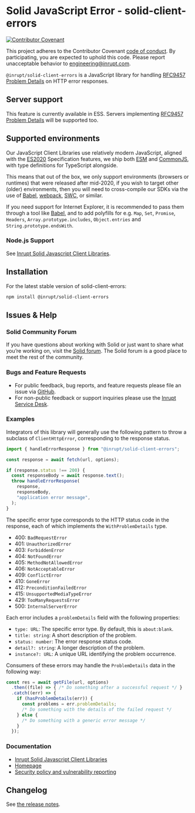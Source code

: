 # Solid JavaScript Error - solid-client-errors

[![Contributor
Covenant](https://img.shields.io/badge/Contributor%20Covenant-2.1-4baaaa.svg)](CODE-OF-CONDUCT.md)

This project adheres to the Contributor Covenant [code of
conduct](CODE-OF-CONDUCT.md). By participating, you are expected to uphold this
code. Please report unacceptable behavior to
[engineering@inrupt.com](mailto:engineering@inrupt.com).

`@inrupt/solid-client-errors` is a JavaScript library for handling [RFC9457 Problem Details](https://www.rfc-editor.org/rfc/rfc9457) on HTTP error responses.

## Server support

This feature is currently available in ESS. Servers implementing [RFC9457 Problem Details](https://www.rfc-editor.org/rfc/rfc9457) will be supported too.

## Supported environments

Our JavaScript Client Libraries use relatively modern JavaScript, aligned with
the [ES2020](https://262.ecma-international.org/11.0/) Specification features, we
ship both [ESM](https://nodejs.org/docs/latest-v16.x/api/esm.html) and
[CommonJS](https://nodejs.org/docs/latest-v16.x/api/modules.html), with type
definitions for TypeScript alongside.

This means that out of the box, we only support environments (browsers or
runtimes) that were released after mid-2020, if you wish to target other (older)
environments, then you will need to cross-compile our SDKs via the use of
[Babel](https://babeljs.io), [webpack](https://webpack.js.org/),
[SWC](https://swc.rs/), or similar.

If you need support for Internet Explorer, it is recommended to pass them
through a tool like [Babel](https://babeljs.io), and to add polyfills for e.g.
`Map`, `Set`, `Promise`, `Headers`, `Array.prototype.includes`, `Object.entries`
and `String.prototype.endsWith`.

### Node.js Support

See [Inrupt Solid Javascript Client
Libraries](https://docs.inrupt.com/developer-tools/javascript/client-libraries/#node-js-support).

## Installation

For the latest stable version of solid-client-errors:

```bash
npm install @inrupt/solid-client-errors
```

## Issues & Help

### Solid Community Forum

If you have questions about working with Solid or just want to share what you’re
working on, visit the [Solid forum](https://forum.solidproject.org/). The Solid
forum is a good place to meet the rest of the community.

### Bugs and Feature Requests

- For public feedback, bug reports, and feature requests please file an issue
  via [GitHub](https://github.com/inrupt/solid-client-errors-js/issues/).
- For non-public feedback or support inquiries please use the
  [Inrupt Service Desk](https://inrupt.atlassian.net/servicedesk).

### Examples

Integrators of this library will generally use the following pattern to throw
a subclass of `ClientHttpError`, corresponding to the response status.

```javascript
import { handleErrorResponse } from "@inrupt/solid-client-errors";

const response = await fetch(url, options);

if (response.status !== 200) {
  const responseBody = await response.text();
  throw handleErrorResponse(
    response,
    responseBody,
    "application error message",
  );
}
```

The specific error type corresponds to the HTTP status code in the response, each of
which implements the `WithProblemDetails` type.

- 400: `BadRequestError`
- 401: `UnauthorizedError`
- 403: `ForbiddenError`
- 404: `NotFoundError`
- 405: `MethodNotAllowedError`
- 406: `NotAcceptableError`
- 409: `ConflictError`
- 410: `GoneError`
- 412: `PreconditionFailedError`
- 415: `UnsupportedMediaTypeError`
- 429: `TooManyRequestsError`
- 500: `InternalServerError`

Each error includes a `problemDetails` field with the following properties:

- `type: URL`: The specific error type. By default, this is `about:blank`.
- `title: string`: A short description of the problem.
- `status: number`: The error response status code.
- `detail?: string`: A longer description of the problem.
- `instance?: URL`: A unique URL identifying the problem occurrence.

Consumers of these errors may handle the `ProblemDetails` data in the following way:

```javascript
const res = await getFile(url, options)
  .then((file) => { /* Do something after a successful request */ }
  .catch((err) => {
    if (hasProblemDetails(err)) {
      const problems = err.problemDetails;
      /* Do something with the details of the failed request */
    } else {
      /* Do something with a generic error message */
    }
  });
```

### Documentation

- [Inrupt Solid Javascript Client Libraries](https://docs.inrupt.com/developer-tools/javascript/client-libraries/)
- [Homepage](https://docs.inrupt.com/)
- [Security policy and vulnerability reporting](./SECURITY.md)

## Changelog

See [the release notes](https://github.com/inrupt/solid-client-js/blob/main/CHANGELOG.md).
